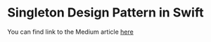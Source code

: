# Singleton Design Pattern in Swift

You can find link to the Medium article [here](https://medium.com/@SahilSatralkar_18053/singleton-design-pattern-in-swift-76677c2a4ac7)
